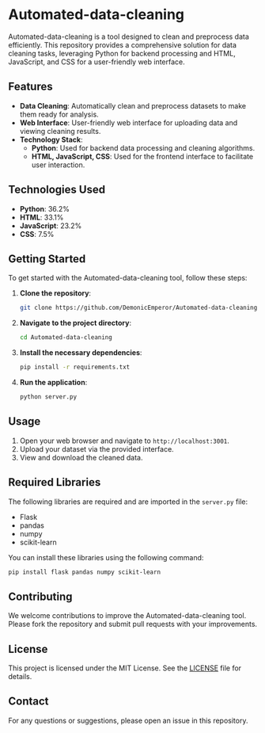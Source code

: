 # Automated-data-cleaning

Automated-data-cleaning is a tool designed to clean and preprocess data efficiently. This repository provides a comprehensive solution for data cleaning tasks, leveraging Python for backend processing and HTML, JavaScript, and CSS for a user-friendly web interface.

## Features

- **Data Cleaning**: Automatically clean and preprocess datasets to make them ready for analysis.
- **Web Interface**: User-friendly web interface for uploading data and viewing cleaning results.
- **Technology Stack**:
  - **Python**: Used for backend data processing and cleaning algorithms.
  - **HTML, JavaScript, CSS**: Used for the frontend interface to facilitate user interaction.

## Technologies Used

- **Python**: 36.2%
- **HTML**: 33.1%
- **JavaScript**: 23.2%
- **CSS**: 7.5%

## Getting Started

To get started with the Automated-data-cleaning tool, follow these steps:

1. **Clone the repository**:
   ```sh
   git clone https://github.com/DemonicEmperor/Automated-data-cleaning.git
   ```
2. **Navigate to the project directory**:
   ```sh
   cd Automated-data-cleaning
   ```
3. **Install the necessary dependencies**:
   ```sh
   pip install -r requirements.txt
   ```
4. **Run the application**:
   ```sh
   python server.py
   ```

## Usage

1. Open your web browser and navigate to `http://localhost:3001`.
2. Upload your dataset via the provided interface.
3. View and download the cleaned data.

## Required Libraries

The following libraries are required and are imported in the `server.py` file:

- Flask
- pandas
- numpy
- scikit-learn

You can install these libraries using the following command:

```sh
pip install flask pandas numpy scikit-learn
```

## Contributing

We welcome contributions to improve the Automated-data-cleaning tool. Please fork the repository and submit pull requests with your improvements.

## License

This project is licensed under the MIT License. See the [LICENSE](LICENSE) file for details.

## Contact

For any questions or suggestions, please open an issue in this repository.

